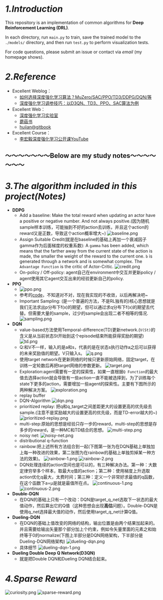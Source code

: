 # _1.Introduction_
This repository is an implementation of common algorithms for **Deep Reinforcement Learning (DRL)**. 

In each directory, run `main.py` to train, save the trained model to the `./models/` directory, and then run `test.py` to perform visualization tests. 

For code questions, please submit an issue or contact via _email_ (my homepage shows).

# _2.Reference_
* Excellent Weblog：
    + [如何选择深度强化学习算法？MuZero/SAC/PPO/TD3/DDPG/DQN/等](https://zhuanlan.zhihu.com/p/342919579)
    + [深度强化学习调参技巧：以D3QN、TD3、PPO、SAC算法为例](https://zhuanlan.zhihu.com/p/345353294)
* Excellent Web：
    + [深度强化学习实验室](https://www.deeprlhub.com/)
    + [蘑菇书](https://datawhalechina.github.io/easy-rl/#/)
    + [hujian@gitbook](https://hujian.gitbook.io/deep-reinforcement-learning)
* Excellent Course：
    + [李宏毅深度强化学习公开课YouTube](https://www.youtube.com/watch?v=z95ZYgPgXOY&list=PLJV_el3uVTsODxQFgzMzPLa16h6B8kWM_&index=1)

## ～～～～～～～Below are my study notes～～～～～～～

# _3.The algorithm included in this project(Notes)_
* **DDPG**
  + Add a baseline: Make the total reward when updating an actor have a positive or negative number. And not always positive.(因为随机sample样本训练，可能抽到不好的action去训练，并且这个action的reward又是正数，导致这个action概率增大~)
   ![baseline.png](images/baseline.png)
  + Assign Suitable Credit(就是在baseline的基础上再加一个衰减因子gamma作为后面梯度的权重系数): A `gamma` has been added, which means that the farther away from the current state of the action is made, the smaller the weight of the reward to the current one. `b` is generated through a network and is somewhat complex. The `Advantage Function` is the critic of Actor-Critic.
   ![credit.png](images/credit.png)
  + On-policy / Off-policy: agent自己在environment中交互并更新policy / agent使用其它agent交互出来的经验更新自己的policy.
* **PPO**
  + ![ppo.png](images/ppo.png)
  + 参考的[code](https://github.com/LiSir-HIT/Reinforcement-Learning/blob/main/Model/7.%20PPO_Continuous/RL_brain.py)，不知道对不对，现在我实现的不收敛，以后再解决吧~
  + Important Sampling: (是一个普遍的方法，不是RL独有的)核心思想就是我们无法求出p分布下f(x)的期望，但可以通过求q分布下f(x)的期望去代替。但需要大量的sample，过少的sample会出现二者不相等的情况.
   ![sampling.png](images/sampling.png)
* **DQN**
  + value-based方法使用Temporal-difference(TD)更新network.(`V(St)`的含义是从当前状态St开始到这个episode结束所能获得奖励的期望)
   ![td.png](images/td.png)
  + Q:和V不一样，输入的是a和s，代表的是在状态s执行动作a之后可以获得的未来奖励值的期望。V只输入s。
   ![q.png](images/q.png)
  + 使用target network在更新网络的时候只更新原始网络，固定target，在训练一定轮数后再把target网络的参数更新。
   ![target.png](images/target.png)
  + Exploration:agent需要有一定的探索性，如果一直根据`Q Function`的最大值去选择action就会导致有一些action一直不能被选择到，为了训练每个state下更多的action，需要增加一些agent的探索性。主要有下图所示的两种解决方案。
   ![exploration.png](images/exploration.png)
  + replay buffer
  + DQN-Algorithm
   ![dqn.png](images/dqn.png)
  + prioritized replay: 把q和q_target之间差距更大的设置更高的优先级去sample.(注意不是奖励越大的设置更高的优先级，而是TD-error越大的~)
   ![prioritized-replay.png](images/prioritized-replay.png)
  + multi-step:原始的思想是经验只存一步的reward，multi-step的思想是存多步的reward，是一种MC和TD结合的思想。
   ![multi-step.png](images/multi-step.png)
  + noisy net:
   ![noisy-net.png](images/noisy-net.png)
  + distributional q-function
  + rainbow:把上述所有方法组合到一起(下图第一张为在DQN基础上单独加上每一种改进的效果，第二张图为在rainbow的基础上单独剪掉某一种方法的效果)。
   ![rainbow-1.png](images/rainbow-1.png)
   ![rainbow-2.png](images/rainbow-2.png)
  + DQN处理连续的action空间也是可以的，有三种解决办法。第一种：大数定律穷举多个样本，取最大q值的action；第二种：使用梯度上升选取action优化q最大，太费时间；第三种：定义一个非常好求最值的q函数，在这个函数下a=μ是就是最值所在点。
   ![continuous-1.png](images/continuous-1.png)
   ![continuous-2.png](images/continuous-2.png)
* **Double-DQN**
  + 在DQN的基础上只有一个改动：DQN是target_q_net选取下一状态的最大值动作，然后算出它的Q值（这种思想会出现**高估**问题）。Double-DQN是使用q_net选择最大值的动作，然后使用target_q_net计算Q值。
* **Dueling-DQN**
  + 在DQN的基础上值改变的网络的结构，输出位置是由两个结果加起来的。并且需要给输出矢量那个部分加上个约束，例如令矢量里面的元素之和始终等于0的normalize(下图上半部分是DQN网络架构，下半部分是Dueling-DQN网络架构)
   ![dueling-dqn.png](images/dueling-dqn.png)
  + 具体细节
   ![dueling-dqn-1.png](images/dueling-dqn-1.png)
* **Dueling Double Deep Q Network(D3QN)**
  + 就是把Double DQN和Dueling DQN结合起来。
# _4.Sparse Reward_
   ![curiosity.png](images/curiosity.png)
   ![sparse-reward.png](images/sparse-reward.png)